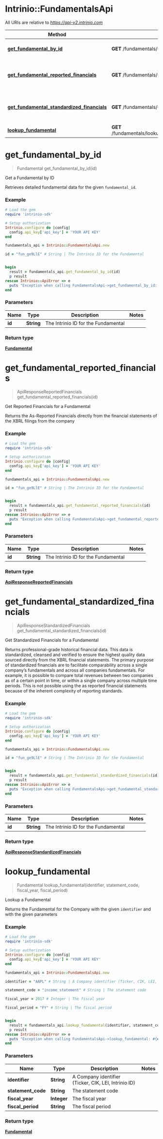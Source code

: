 # Intrinio::FundamentalsApi

All URIs are relative to *https://api-v2.intrinio.com*

Method | HTTP request | Description
------------- | ------------- | -------------
[**get_fundamental_by_id**](FundamentalsApi.md#get_fundamental_by_id) | **GET** /fundamentals/{id} | Get a Fundamental by ID
[**get_fundamental_reported_financials**](FundamentalsApi.md#get_fundamental_reported_financials) | **GET** /fundamentals/{id}/reported_financials | Get Reported Financials for a Fundamental
[**get_fundamental_standardized_financials**](FundamentalsApi.md#get_fundamental_standardized_financials) | **GET** /fundamentals/{id}/standardized_financials | Get Standardized Financials for a Fundamental
[**lookup_fundamental**](FundamentalsApi.md#lookup_fundamental) | **GET** /fundamentals/lookup/{identifier}/{statement_code}/{fiscal_year}/{fiscal_period} | Lookup a Fundamental


# **get_fundamental_by_id**
> Fundamental get_fundamental_by_id(id)

Get a Fundamental by ID

Retrieves detailed fundamental data for the given `fundamental_id`.

### Example
```ruby
# Load the gem
require 'intrinio-sdk'

# Setup authorization
Intrinio.configure do |config|
  config.api_key['api_key'] = 'YOUR API KEY'
end

fundamentals_api = Intrinio::FundamentalsApi.new

id = "fun_ge9LlE" # String | The Intrinio ID for the Fundamental


begin
  result = fundamentals_api.get_fundamental_by_id(id)
  p result
rescue Intrinio::ApiError => e
  puts "Exception when calling FundamentalsApi->get_fundamental_by_id: #{e}"
end
```

### Parameters

Name | Type | Description  | Notes
------------- | ------------- | ------------- | -------------
 **id** | **String**| The Intrinio ID for the Fundamental | 

### Return type

[**Fundamental**](Fundamental.md)

# **get_fundamental_reported_financials**
> ApiResponseReportedFinancials get_fundamental_reported_financials(id)

Get Reported Financials for a Fundamental

Returns the As-Reported Financials directly from the financial statements of the XBRL filings from the company

### Example
```ruby
# Load the gem
require 'intrinio-sdk'

# Setup authorization
Intrinio.configure do |config|
  config.api_key['api_key'] = 'YOUR API KEY'
end

fundamentals_api = Intrinio::FundamentalsApi.new

id = "fun_ge9LlE" # String | The Intrinio ID for the Fundamental


begin
  result = fundamentals_api.get_fundamental_reported_financials(id)
  p result
rescue Intrinio::ApiError => e
  puts "Exception when calling FundamentalsApi->get_fundamental_reported_financials: #{e}"
end
```

### Parameters

Name | Type | Description  | Notes
------------- | ------------- | ------------- | -------------
 **id** | **String**| The Intrinio ID for the Fundamental | 

### Return type

[**ApiResponseReportedFinancials**](ApiResponseReportedFinancials.md)

# **get_fundamental_standardized_financials**
> ApiResponseStandardizedFinancials get_fundamental_standardized_financials(id)

Get Standardized Financials for a Fundamental

Returns professional-grade historical financial data. This data is standardized, cleansed and verified to ensure the highest quality data sourced directly from the XBRL financial statements. The primary purpose of standardized financials are to facilitate comparability across a single company’s fundamentals and across all companies fundamentals. For example, it is possible to compare total revenues between two companies as of a certain point in time, or within a single company across multiple time periods. This is not possible using the as reported financial statements because of the inherent complexity of reporting standards.

### Example
```ruby
# Load the gem
require 'intrinio-sdk'

# Setup authorization
Intrinio.configure do |config|
  config.api_key['api_key'] = 'YOUR API KEY'
end

fundamentals_api = Intrinio::FundamentalsApi.new

id = "fun_ge9LlE" # String | The Intrinio ID for the Fundamental


begin
  result = fundamentals_api.get_fundamental_standardized_financials(id)
  p result
rescue Intrinio::ApiError => e
  puts "Exception when calling FundamentalsApi->get_fundamental_standardized_financials: #{e}"
end
```

### Parameters

Name | Type | Description  | Notes
------------- | ------------- | ------------- | -------------
 **id** | **String**| The Intrinio ID for the Fundamental | 

### Return type

[**ApiResponseStandardizedFinancials**](ApiResponseStandardizedFinancials.md)

# **lookup_fundamental**
> Fundamental lookup_fundamental(identifier, statement_code, fiscal_year, fiscal_period)

Lookup a Fundamental

Returns the Fundamental for the Company with the given `identifier` and with the given parameters

### Example
```ruby
# Load the gem
require 'intrinio-sdk'

# Setup authorization
Intrinio.configure do |config|
  config.api_key['api_key'] = 'YOUR API KEY'
end

fundamentals_api = Intrinio::FundamentalsApi.new

identifier = "AAPL" # String | A Company identifier (Ticker, CIK, LEI, Intrinio ID)

statement_code = "income_statement" # String | The statement code

fiscal_year = 2017 # Integer | The fiscal year

fiscal_period = "FY" # String | The fiscal period


begin
  result = fundamentals_api.lookup_fundamental(identifier, statement_code, fiscal_year, fiscal_period)
  p result
rescue Intrinio::ApiError => e
  puts "Exception when calling FundamentalsApi->lookup_fundamental: #{e}"
end
```

### Parameters

Name | Type | Description  | Notes
------------- | ------------- | ------------- | -------------
 **identifier** | **String**| A Company identifier (Ticker, CIK, LEI, Intrinio ID) | 
 **statement_code** | **String**| The statement code | 
 **fiscal_year** | **Integer**| The fiscal year | 
 **fiscal_period** | **String**| The fiscal period | 

### Return type

[**Fundamental**](Fundamental.md)

